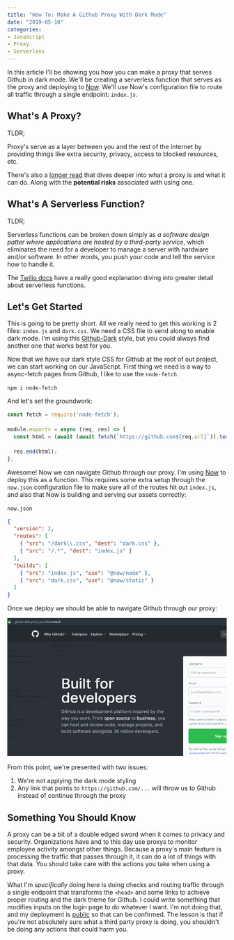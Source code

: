 ```yaml
---
title: "How To: Make A Github Proxy With Dark Mode"
date: "2019-05-10"
categories:
- JavaScript
- Proxy
- Serverless
---
```


In this article I'll be showing you how you can make a proxy that serves Github in dark mode. We'll be creating a serverless function that serves as the proxy and deploying to [Now](https://zeit.co/now). We'll use Now's configuration file to route all traffic through a single endpoint: `index.js`. 

## What's A Proxy?
TLDR;

Proxy's serve as a layer between you and the rest of the internet by providing things like extra security, privacy, access to blocked resources, etc.

There's also a [longer read](https://www.varonis.com/blog/what-is-a-proxy-server/) that dives deeper into what a proxy is and what it can do. Along with the **potential risks** associated with using one.

## What's A Serverless Function?
TLDR;

Serverless functions can be broken down simply as _a software design patter where applications are hosted by a third-party service_, which eliminates the need for a developer to manage a server with hardware and/or software. In other words, you push your code and tell the service how to handle it. 

The [Twilio docs](https://www.twilio.com/docs/glossary/what-is-serverless-architecture) have a really good explanation diving into greater detail about serverless functions.

## Let's Get Started
This is going to be pretty short. All we really need to get this working is 2 files: `index.js` and `dark.css`. We need a CSS file to send along to enable dark mode. I'm using this [Github-Dark](https://github.com/StylishThemes/GitHub-Dark) style, but you could always find another one that works best for you.

Now that we have our dark style CSS for Github at the root of out project, we can start working on our JavaScript. First thing we need is a way to async-fetch pages from Github, I like to use the `node-fetch`.

`npm i node-fetch`

And let's set the groundwork:

```js
const fetch = require('node-fetch');

module.exports = async (req, res) => {
  const html = (await (await fetch(`https://github.com${req.url}`)).text())

  res.end(html);
};
```

Awesome! Now we can navigate Github through our proxy. I'm using [Now](https://zeit.co/now) to deploy this as a function. This requires some extra setup through the `now.json` configuration file to make sure all of the routes hit out `index.js`, and also that Now is building and serving our assets correctly:

`now.json`
```json {3-4, 7-8}
{
  "version": 2,
  "routes": [
    { "src": "/dark\\.css", "dest": "dark.css" },
    { "src": "/.*", "dest": "index.js" }
  ],
  "builds": [
    { "src": "index.js", "use": "@now/node" }, 
    { "src": "dark.css", "use": "@now/static" }
  ]
}
```

Once we deploy we should be able to navigate Github through our proxy:

![Github Proxy](./src/images/light.png)

From this point, we're presented with two issues:
1. We're not applying the dark mode styling
2. Any link that points to `https://github.com/...` will throw us to Github instead of continue through the proxy



## Something You Should Know
A proxy can be a bit of a double edged sword when it comes to privacy and security. Organizations have and to this day use proxys to monitor employee activity amongst other things. Because a proxy's main feature is processing the traffic that passes through it, it can do a lot of things with that data. You should take care with the actions you take when using a proxy.

What I'm _specifically_ doing here is doing checks and routing traffic through a single endpoint that transforms the `<head>` and some links to achieve proper routing and the dark theme for Github. I could write something that modifies inputs on the login page to do whatever I want. I'm not doing that, and my deployment is [public](https://zeit.co/devjmetivier/github-dark-proxy/n9ryltgq4) so that can be confirmed. The lesson is that if you're not absolutely sure what a third party proxy is doing, you shouldn't be doing any actions that could harm you.
